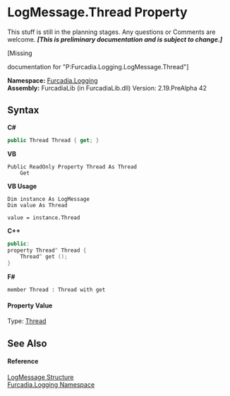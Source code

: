 # LogMessage.Thread Property 
This stuff is still in the planning stages. Any questions or Comments are welcome. _**\[This is preliminary documentation and is subject to change.\]**_

\[Missing <summary> documentation for "P:Furcadia.Logging.LogMessage.Thread"\]

**Namespace:**&nbsp;<a href="N_Furcadia_Logging">Furcadia.Logging</a><br />**Assembly:**&nbsp;FurcadiaLib (in FurcadiaLib.dll) Version: 2.19.PreAlpha 42

## Syntax

**C#**<br />
``` C#
public Thread Thread { get; }
```

**VB**<br />
``` VB
Public ReadOnly Property Thread As Thread
	Get
```

**VB Usage**<br />
``` VB Usage
Dim instance As LogMessage
Dim value As Thread

value = instance.Thread

```

**C++**<br />
``` C++
public:
property Thread^ Thread {
	Thread^ get ();
}
```

**F#**<br />
``` F#
member Thread : Thread with get

```


#### Property Value
Type: <a href="http://msdn2.microsoft.com/en-us/library/bkb1k2x8" target="_blank">Thread</a>

## See Also


#### Reference
<a href="T_Furcadia_Logging_LogMessage">LogMessage Structure</a><br /><a href="N_Furcadia_Logging">Furcadia.Logging Namespace</a><br />